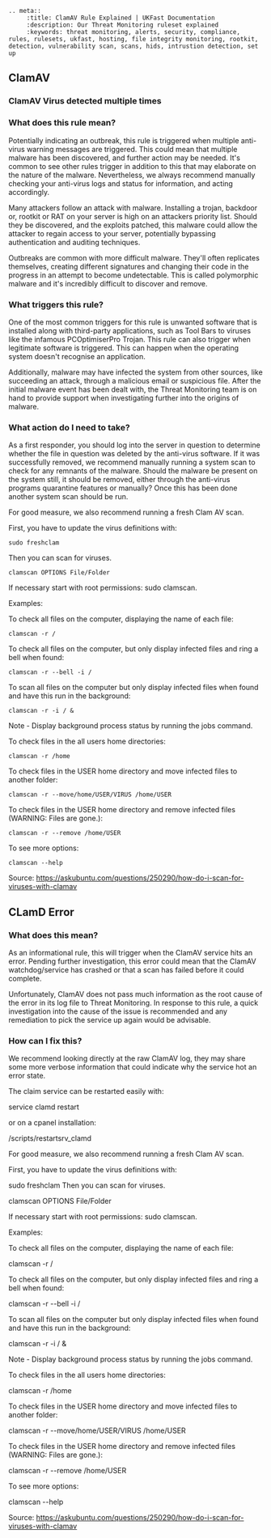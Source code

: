 ```eval_rst
.. meta::
     :title: ClamAV Rule Explained | UKFast Documentation
     :description: Our Threat Monitoring ruleset explained
     :keywords: threat monitoring, alerts, security, compliance, rules, rulesets, ukfast, hosting, file integrity monitoring, rootkit, detection, vulnerability scan, scans, hids, intrustion detection, set up
```

## ClamAV


### ClamAV Virus detected multiple times

### What does this rule mean?


Potentially indicating an outbreak, this rule is triggered when multiple anti-virus warning messages are triggered. This could mean that multiple malware has been discovered, and further action may be needed. It's common to see other rules trigger in addition to this that may elaborate on the nature of the malware. Nevertheless, we always recommend manually checking your anti-virus logs and status for information, and acting accordingly.

Many attackers follow an attack with malware. Installing a trojan, backdoor or, rootkit or RAT on your server is high on an attackers priority list. Should they be discovered, and the exploits patched, this malware could allow the attacker to regain access to your server, potentially bypassing authentication and auditing techniques.

Outbreaks are common with more difficult malware. They'll often replicates themselves, creating different signatures and changing their code in the progress in an attempt to become undetectable. This is called polymorphic malware and it's incredibly difficult to discover and remove.

### What triggers this rule?


One of the most common triggers for this rule is unwanted software that is installed along with third-party applications, such as Tool Bars to viruses like the infamous PCOptimiserPro Trojan. This rule can also trigger when legitimate software is triggered. This can happen when the operating system doesn't recognise an application.

Additionally, malware may have infected the system from other sources, like succeeding an attack, through a malicious email or suspicious file. After the initial malware event has been dealt with, the Threat Monitoring team is on hand to provide support when investigating further into the origins of malware.

### What action do I need to take?


As a first responder, you should log into the server in question to determine whether the file in question was deleted by the anti-virus software. If it was successfully removed, we recommend manually running a system scan to check for any remnants of the malware. Should the malware be present on the system still, it should be removed, either through the anti-virus programs quarantine features or manually? Once this has been done another system scan should be run. 

For good measure, we also recommend running a fresh Clam AV scan.

First, you have to update the virus definitions with:

    sudo freshclam

Then you can scan for viruses.

    clamscan OPTIONS File/Folder

If necessary start with root permissions: sudo clamscan.

Examples:

To check all files on the computer, displaying the name of each file:

    clamscan -r /

To check all files on the computer, but only display infected files and ring a bell when found:

    clamscan -r --bell -i /

To scan all files on the computer but only display infected files when found and have this run in the background:

    clamscan -r -i / &

Note - Display background process status by running the jobs command.

To check files in the all users home directories:

    clamscan -r /home

To check files in the USER home directory and move infected files to another folder:

    clamscan -r --move/home/USER/VIRUS /home/USER

To check files in the USER home directory and remove infected files (WARNING: Files are gone.):

    clamscan -r --remove /home/USER

To see more options:

    clamscan --help

Source: https://askubuntu.com/questions/250290/how-do-i-scan-for-viruses-with-clamav


## CLamD Error

### What does this mean?


As an informational rule, this will trigger when the ClamAV service hits an error. Pending further investigation, this error could mean that the ClamAV watchdog/service has crashed or that a scan has failed before it could complete.

Unfortunately, ClamAV does not pass much information as the root cause of the error in its log file to Threat Monitoring. In response to this rule, a quick investigation into the cause of the issue is recommended and any remediation to pick the service up again would be advisable.

### How can I fix this?


We recommend looking directly at the raw ClamAV log, they may share some more verbose information that could indicate why the service hot an error state. 

The claim service can be restarted easily with:


service clamd restart


or on a cpanel installation:


/scripts/restartsrv_clamd


For good measure, we also recommend running a fresh Clam AV scan.

First, you have to update the virus definitions with:

sudo freshclam
Then you can scan for viruses.

clamscan OPTIONS File/Folder 


If necessary start with root permissions: sudo clamscan.

Examples:

To check all files on the computer, displaying the name of each file:

clamscan -r /

To check all files on the computer, but only display infected files and ring a bell when found:

clamscan -r --bell -i /

To scan all files on the computer but only display infected files when found and have this run in the background:

clamscan -r -i / &

Note - Display background process status by running the jobs command.

To check files in the all users home directories:

clamscan -r /home

To check files in the USER home directory and move infected files to another folder:

clamscan -r --move/home/USER/VIRUS /home/USER

To check files in the USER home directory and remove infected files (WARNING: Files are gone.):

clamscan -r --remove /home/USER

To see more options:

clamscan --help

Source: https://askubuntu.com/questions/250290/how-do-i-scan-for-viruses-with-clamav